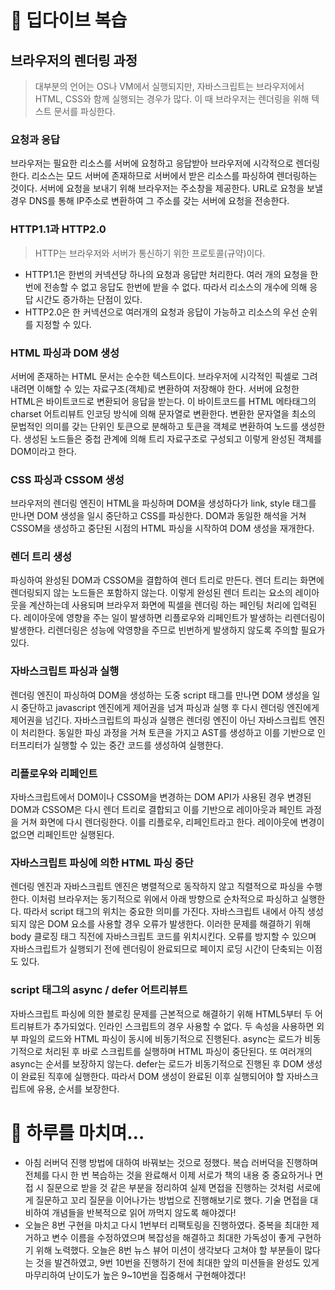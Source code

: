 # 📖 딥다이브 복습

## 브라우저의 렌더링 과정

> 대부분의 언어는 OS나 VM에서 실행되지만, 자바스크립트는 브라우저에서 HTML, CSS와 함께 실행되는 경우가 많다. 이 때 브라우저는 렌더링을 위해 텍스트 문서를 파싱한다.

### 요청과 응답

브라우저는 필요한 리소스를 서버에 요청하고 응답받아 브라우저에 시각적으로 렌더링한다. 리소스는 모드 서버에 존재하므로 서버에서 받은 리소스를 파싱하여 렌더링하는 것이다. 서버에 요청을 보내기 위해 브라우저는 주소창을 제공한다. URL로 요청을 보낼 경우 DNS를 통해 IP주소로 변환하여 그 주소를 갖는 서버에 요청을 전송한다.

### HTTP1.1과 HTTP2.0

> HTTP는 브라우저와 서버가 통신하기 위한 프로토콜(규약)이다.

- HTTP1.1은 한번의 커넥션당 하나의 요청과 응답만 처리한다. 여러 개의 요청을 한 번에 전송할 수 없고 응답도 한번에 받을 수 없다. 따라서 리소스의 개수에 의해 응답 시간도 증가하는 단점이 있다.
- HTTP2.0은 한 커넥션으로 여러개의 요청과 응답이 가능하고 리소스의 우선 순위를 지정할 수 있다.

### HTML 파싱과 DOM 생성

서버에 존재하는 HTML 문서는 순수한 텍스트이다. 브라우저에 시각적인 픽셀로 그려내려면 이해할 수 있는 자료구조(객체)로 변환하여 저장해야 한다. 서버에 요청한 HTML은 바이트코드로 변환되어 응답을 받는다. 이 바이트코드를 HTML 메타태그의 charset 어트리뷰트 인코딩 방식에 의해 문자열로 변환한다. 변환한 문자열을 최소의 문법적인 의미를 갖는 단위인 토큰으로 분해하고 토큰을 객체로 변환하여 노드를 생성한다. 생성된 노드들은 중첩 관계에 의해 트리 자료구조로 구성되고 이렇게 완성된 객체를 DOM이라고 한다.

### CSS 파싱과 CSSOM 생성

브라우저의 렌더링 엔진이 HTML을 파싱하며 DOM을 생성하다가 link, style 태그를 만나면 DOM 생성을 일시 중단하고 CSS를 파싱한다. DOM과 동일한 해석을 거쳐 CSSOM을 생성하고 중단된 시점의 HTML 파싱을 시작하여 DOM 생성을 재개한다.

### 렌더 트리 생성

파싱하여 완성된 DOM과 CSSOM을 결합하여 렌더 트리로 만든다. 렌더 트리는 화면에 렌더링되지 않는 노드들은 포함하지 않는다. 이렇게 완성된 렌더 트리는 요소의 레이아웃을 계산하는데 사용되며 브라우저 화면에 픽셀을 렌더링 하는 페인팅 처리에 입력된다. 레이아웃에 영향을 주는 일이 발생하면 리플로우와 리페인트가 발생하는 리렌더링이 발생한다. 리렌더링은 성능에 악영향을 주므로 빈번하게 발생하지 않도록 주의할 필요가 있다.

### 자바스크립트 파싱과 실행

렌더링 엔진이 파싱하여 DOM을 생성하는 도중 script 태그를 만나면 DOM 생성을 일시 중단하고 javascript 엔진에게 제어권을 넘겨 파싱과 실행 후 다시 렌더링 엔진에게 제어권을 넘긴다. 자바스크립트의 파싱과 실행은 렌더링 엔진이 아닌 자바스크립트 엔진이 처리한다. 동일한 파싱 과정을 거쳐 토큰을 가지고 AST를 생성하고 이를 기반으로 인터프리터가 실행할 수 있는 중간 코드를 생성하여 실행한다.

### 리플로우와 리페인트

자바스크립트에서 DOM이나 CSSOM을 변경하는 DOM API가 사용된 경우 변경된 DOM과 CSSOM은 다시 렌더 트리로 결합되고 이를 기반으로 레이아웃과 페인트 과정을 거쳐 화면에 다시 렌더링한다. 이를 리플로우, 리페인트라고 한다. 레이아웃에 변경이 없으면 리페인트만 실행된다.

### 자바스크립트 파싱에 의한 HTML 파싱 중단

렌더링 엔진과 자바스크립트 엔진은 병렬적으로 동작하지 않고 직렬적으로 파싱을 수행한다. 이처럼 브라우저는 동기적으로 위에서 아래 방향으로 순차적으로 파싱하고 실행한다. 따라서 script 태그의 위치는 중요한 의미를 가진다. 자바스크립트 내에서 아직 생성되지 않은 DOM 요소를 사용할 경우 오류가 발생한다. 이러한 문제를 해결하기 위해 body 클로징 태그 직전에 자바스크립트 코드를 위치시킨다. 오류를 방지할 수 있으며 자바스크립트가 실행되기 전에 렌더링이 완료되므로 페이지 로딩 시간이 단축되는 이점도 있다.

### script 태그의 async / defer 어트리뷰트

자바스크립트 파싱에 의한 블로킹 문제를 근본적으로 해결하기 위해 HTML5부터 두 어트리뷰트가 추가되었다. 인라인 스크립트의 경우 사용할 수 없다. 두 속성을 사용하면 외부 파일의 로드와 HTML 파싱이 동시에 비동기적으로 진행된다. async는 로드가 비동기적으로 처리된 후 바로 스크립트를 실행하며 HTML 파싱이 중단된다. 또 여러개의 async는 순서를 보장하지 않는다. defer는 로드가 비동기적으로 진행된 후 DOM 생성이 완료된 직후에 실행한다. 따라서 DOM 생성이 완료된 이후 실행되어야 할 자바스크립트에 유용, 순서를 보장한다.

# 🤯 하루를 마치며…

- 아침 러버덕 진행 방법에 대하여 바꿔보는 것으로 정했다. 복습 러버덕을 진행하며 전체를 다시 한 번 복습하는 것을 완료해서 이제 서로가 책의 내용 중 중요하거나 면접 시 질문으로 받을 것 같은 부분을 정리하여 실제 면접을 진행하는 것처럼 서로에게 질문하고 꼬리 질문을 이어나가는 방법으로 진행해보기로 했다. 기술 면접을 대비하여 개념들을 반복적으로 읽어 까먹지 않도록 해야겠다!
- 오늘은 8번 구현을 마치고 다시 1번부터 리팩토링을 진행하였다. 중복을 최대한 제거하고 변수 이름을 수정하였으며 복잡성을 해결하고 최대한 가독성이 좋게 구현하기 위해 노력했다. 오늘은 8번 뉴스 뷰어 미션이 생각보다 고쳐야 할 부분들이 많다는 것을 발견하였고, 9번 10번을 진행하기 전에 최대한 앞의 미션들을 완성도 있게 마무리하여 난이도가 높은 9~10번을 집중해서 구현해야겠다!
